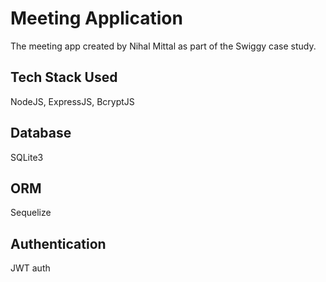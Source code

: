 # Meeting Application

The meeting app created by Nihal Mittal as part of the Swiggy case study.

## Tech Stack Used

NodeJS, ExpressJS, BcryptJS

## Database

SQLite3

## ORM

Sequelize

## Authentication

JWT auth
